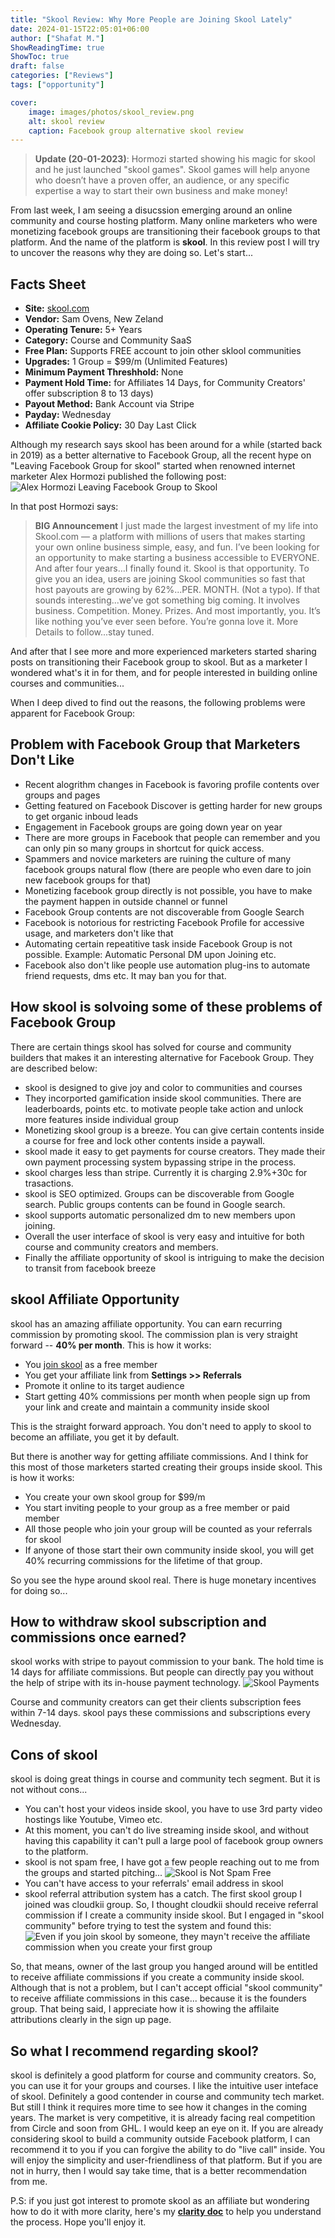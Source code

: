 ```yaml
---
title: "Skool Review: Why More People are Joining Skool Lately"
date: 2024-01-15T22:05:01+06:00
author: ["Shafat M."]
ShowReadingTime: true
ShowToc: true
draft: false
categories: ["Reviews"]
tags: ["opportunity"]

cover: 
    image: images/photos/skool_review.png
    alt: skool review
    caption: Facebook group alternative skool review
---
```

> **Update (20-01-2023)**: Hormozi started showing his magic for skool and he just launched "skool games". Skool games will help anyone who doesn’t have a proven offer, an audience, or any specific expertise a way to start their own business and make money!

From last week, I am seeing a disucssion emerging around an online community and course hosting platform. Many online marketers who were monetizing facebook groups are transitioning their facebook groups to that platform. And the name of the platform is **skool**. In this review post I will try to uncover the reasons why they are doing so. Let's start...

## Facts Sheet
- **Site:** [skool.com](https://www.skool.com/refer?ref=d19d6751cdd8451ea865dc8dde287ea5)
- **Vendor:** Sam Ovens, New Zeland
- **Operating Tenure:** 5+ Years
- **Category:** Course and Community SaaS
- **Free Plan:** Supports FREE account to join other sklool communities
- **Upgrades:**  1 Group = $99/m (Unlimited Features)
- **Minimum Payment Threshhold:** None
- **Payment Hold Time:** for Affiliates 14 Days, for Community Creators' offer subscription 8 to 13 days)
- **Payout Method:** Bank Account via Stripe
- **Payday:** Wednesday
- **Affiliate Cookie Policy:** 30 Day Last Click


Although my research says skool has been around for a while (started back in 2019) as a better alternative to Facebook Group, all the recent hype on "Leaving Facebook Group for skool" started when renowned internet marketer Alex Hormozi published the following post:
![Alex Hormozi Leaving Facebook Group to Skool](/images/screenshots/alex_hormozi_skool.jpg)

In that post Hormozi says:
> **BIG Announcement** I just made the largest investment of my life into Skool.com — a platform with millions of users that makes starting your own online business simple, easy, and fun. I’ve been looking for an opportunity to make starting a business accessible to EVERYONE. And after four years…I finally found it. Skool is that opportunity. To give you an idea, users are joining Skool communities so fast that host payouts are growing by 62%...PER. MONTH. (Not a typo). If that sounds interesting...we’ve got something big coming. It involves business. Competition. Money. Prizes. And most importantly, you. It’s like nothing you’ve ever seen before. You’re gonna love it. More Details to follow...stay tuned.

And after that I see more and more experienced marketers started sharing posts on transitioning their Facebook group to skool. But as a marketer I wondered what's it in for them, and for people interested in building online courses and communities...


When I deep dived to find out the reasons, the following problems were apparent for Facebook Group:

## Problem with Facebook Group that Marketers Don't Like
- Recent alogrithm changes in Facebook is favoring profile contents over groups and pages
- Getting featured on Facebook Discover is getting harder for new groups to get organic inboud leads
- Engagement in Facebook groups are going down year on year
- There are more groups in Facebook that people can remember and you can only pin so many groups in shortcut for quick access. 
- Spammers and novice marketers are ruining the culture of many facebook groups natural flow (there are people who even dare to join new facebook groups for that)
- Monetizing facebook group directly is not possible, you have to make the payment happen in outside channel or funnel
- Facebook Group contents are not discoverable from Google Search
- Facebook is notorious for restricting Facebook Profile for accessive usage, and marketers don't like that
- Automating certain repeatitive task inside Facebook Group is not possible. Example: Automatic Personal DM upon Joining etc. 
- Facebook also don't like people use automation plug-ins to automate friend requests, dms etc. It may ban you for that.

## How skool is solvoing some of these problems of Facebook Group

There are certain things skool has solved for course and community builders that makes it an interesting alternative for Facebook Group. They are described below:

- skool is designed to give joy and color to communities and courses
- They incorported gamification inside skool communities. There are leaderboards, points etc. to motivate people take action and unlock more features inside individual group
- Monetizing skool group is a breeze. You can give certain contents inside a course for free and lock other contents inside a paywall. 
- skool made it easy to get payments for course creators. They made their own payment processing system bypassing stripe in the process. 
- skool charges less than stripe. Currently it is charging 2.9%+30c for trasactions. 
- skool is SEO optimized. Groups can be discoverable from Google search. Public groups contents can be found in Google search. 
- skool supports automatic personalized dm to new members upon joining. 
- Overall the user interface of skool is very easy and intuitive for both course and community creators and members. 
- Finally the affiliate opportunity of skool is intriguing to make the decision to transit from facebook breeze

## skool Affiliate Opportunity
skool has an amazing affiliate opportunity. You can earn recurring commission by promoting skool. The commission plan is very straight forward -- **40% per month**. This is how it works:

- You [join skool](https://www.skool.com/refer?ref=d19d6751cdd8451ea865dc8dde287ea5) as a free member
- You get your affiliate link from **Settings >> Referrals**
- Promote it online to its target audience
- Start getting 40% commissions per month when people sign up from your link and create and maintain a community inside skool

This is the straight forward approach. You don't need to apply to skool to become an affiliate, you get it by default. 

But there is another way for getting affiliate commissions. And I think for this most of those marketers started creating their groups inside skool. This is how it works:

- You create your own skool group for $99/m
- You start inviting people to your group as a free member or paid member
- All those people who join your group will be counted as your referrals for skool
- If anyone of those start their own community inside skool, you will get 40% recurring commissions for the lifetime of that group. 


So you see the hype around skool real. There is huge monetary incentives for doing so... 

## How to withdraw skool subscription and commissions once earned?

skool works with stripe to payout commission to your bank. The hold time is 14 days for affiliate commissions. But people can directly pay you without the help of stripe with its in-house payment technology. 
![Skool Payments](/images/screenshots/skool_payments.png)

Course and community creators can get their clients subscription fees within 7-14 days. skool pays these commissions and subscriptions every Wednesday. 


## Cons of skool

skool is doing great things in course and community tech segment. But it is not without cons...

- You can't host your videos inside skool, you have to use 3rd party video hostings like Youtube, Vimeo etc.
- At this moment, you can't do live streaming inside skool, and without having this capability it can't pull a large pool of facebook group owners to the platform.
- skool is not spam free, I have got a few people reaching out to me from the groups and started pitching...
![Skool is Not Spam Free](/images/screenshots/skool_for_spammers.png)
- You can't have access to your referrals' email address in skool
- skool referral attribution system has a catch. The first skool group I joined was cloudkii group. So, I thought cloudkii should receive referral commission if I create a community inside skool. But I engaged in "skool community" before trying to test the system and found this:
![Even if you join skool by someone, they mayn't receive the affiliate commission when you create your first group](/images/screenshots/skool_affiliate_attribution.png)

So, that means, owner of the last group you hanged around will be entitled to receive affiliate commissions if you create a community inside skool. Although that is not a problem, but I can't accept official "skool community" to receive affiliate commissions in this case... because it is the founders group. That being said, I appreciate how it is showing the affilaite attributions clearly in the sign up page. 

## So what I recommend regarding skool?

skool is definitely a good platform for course and community creators. So, you can use it for your groups and courses. I like the intuitive user inteface of skool. Definitely a good contender in course and community tech market. But still I think it requires more time to see how it changes in the coming years. The market is very competitive, it is already facing real competition from Circle and soon from GHL. I would keep an eye on it. If you are already considering skool to build a community outside Facebook platform, I can recommend it to you if you can forgive the ability to do "live call" inside. You will enjoy the simplicity and user-friendliness of that platform. But if you are not in hurry, then I would say take time, that is a better recommendation from me. 


P.S: if you just got interest to promote skool as an affiliate but wondering how to do it with more clarity, here's my **[clarity doc](https://rebrand.ly/clarity-doc-ats)** to help you understand the process. Hope you'll enjoy it.